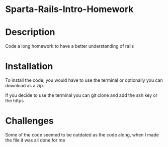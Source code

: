 # Sparta-Rails-Intro-Homework

# Description
Code a long homework to have a better understanding of rails


# Installation
To install the code, you would have to use the terminal or optionally you can download as a zip.

If you decide to use the terminal you can git clone and add the ssh key or the https

# Challenges
Some of the code seemed to be outdated as the code along, when I made the file it was all done for me
